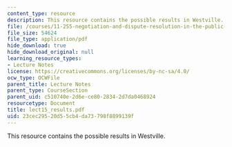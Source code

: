 ```yaml
---
content_type: resource
description: This resource contains the possible results in Westville.
file: /courses/11-255-negotiation-and-dispute-resolution-in-the-public-sector-spring-2005/23cec29520d55cb4da73798f8899139f_lect15_results.pdf
file_size: 54624
file_type: application/pdf
hide_download: true
hide_download_original: null
learning_resource_types:
- Lecture Notes
license: https://creativecommons.org/licenses/by-nc-sa/4.0/
ocw_type: OCWFile
parent_title: Lecture Notes
parent_type: CourseSection
parent_uid: c510740e-2d6e-ce80-2834-2d7da0468924
resourcetype: Document
title: lect15_results.pdf
uid: 23cec295-20d5-5cb4-da73-798f8899139f
---
```

This resource contains the possible results in Westville.